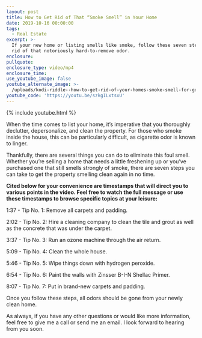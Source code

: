 ```yaml
---
layout: post
title: How to Get Rid of That “Smoke Smell” in Your Home
date: 2019-10-16 00:00:00
tags:
  - Real Estate
excerpt: >-
  If your new home or listing smells like smoke, follow these seven steps to get
  rid of that notoriously hard-to-remove odor.
enclosure:
pullquote:
enclosure_type: video/mp4
enclosure_time:
use_youtube_image: false
youtube_alternate_image: >-
  /uploads/kodi-riddle--how-to-get-rid-of-your-homes-smoke-smell-for-good-youtube.jpg
youtube_code: 'https://youtu.be/szkgILxtsxU'
---
```


{% include youtube.html %}

When the time comes to list your home, it’s imperative that you thoroughly declutter, depersonalize, and clean the property. For those who smoke inside the house, this can be particularly difficult, as cigarette odor is known to linger.&nbsp;

Thankfully, there are several things you can do to eliminate this foul smell. Whether you’re selling a home that needs a little freshening up or you’ve purchased one that still smells strongly of smoke, there are seven steps you can take to get the property smelling clean again in no time.

**Cited below for your convenience are timestamps that will direct you to various points in the video. Feel free to watch the full message or use these timestamps to browse specific topics at your leisure:&nbsp;**

1:37 - Tip No. 1: Remove all carpets and padding.&nbsp;

2:02 - Tip No. 2: Hire a cleaning company to clean the tile and grout as well as the concrete that was under the carpet.&nbsp;

3:37 - Tip No. 3: Run an ozone machine through the air return.

5:09 - Tip No. 4: Clean the whole house.

5:46 - Tip No. 5: Wipe things down with hydrogen peroxide.

6:54 - Tip No. 6: Paint the walls with Zinsser B-I-N Shellac Primer.

8:07 - Tip No. 7: Put in brand-new carpets and padding.

Once you follow these steps, all odors should be gone from your newly clean home.&nbsp;

As always, if you have any other questions or would like more information, feel free to give me a call or send me an email. I look forward to hearing from you soon.&nbsp;